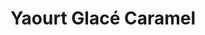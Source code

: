 ---
title: "Yaourt Glacé Caramel"
price: "6€"
description: "Yaourt glacé au caramel."
image: "/uploads/yaourt-glace-caramel.jpg"
image_alt: "Yaourt Glacé Caramel"
---